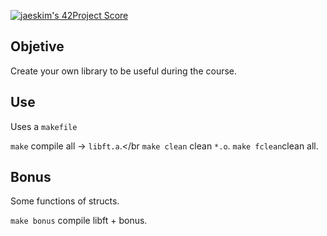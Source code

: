 [![jaeskim's 42Project Score](https://badge42.herokuapp.com/api/project/mrubio/Libft)](https://github.com/JaeSeoKim/badge42)

## Objetive

Create your own library to be useful during the course.

## Use

Uses a `makefile`

`make` compile all -> `libft.a`.</br
`make clean` clean `*.o`.
`make fclean`clean all.

## Bonus

Some functions of structs.

`make bonus` compile libft + bonus.
